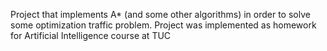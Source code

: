 Project that implements A* (and some other algorithms) in order to solve some optimization traffic problem.
Project was implemented as homework for Artificial Intelligence course at TUC
